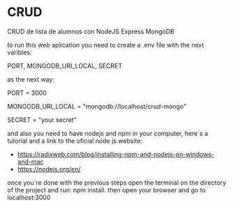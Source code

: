 # CRUD
CRUD de lista de alumnos con NodeJS Express MongoDB


to run this web aplication you need to create a .env file with the next varibles:

PORT, MONGODB_URI_LOCAL, SECRET

as the next way:

PORT = 3000

MONGODB_URI_LOCAL = "mongodb://localhost/crud-mongo"

SECRET = "your secret"


and also you need to have nodejs and npm in your computer, here´s a tutorial and a link to the oficial node js website:
* https://radixweb.com/blog/installing-npm-and-nodejs-on-windows-and-mac
* https://nodejs.org/en/

once you´re done with the previous steps open the terminal on the directory of the project and run: npm install.
then open your browser and go to localhost:3000 
